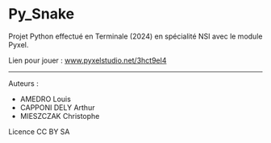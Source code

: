 # Py_Snake
Projet Python effectué en Terminale (2024) en spécialité NSI avec le module Pyxel.

Lien pour jouer : www.pyxelstudio.net/3hct9el4

---

Auteurs :
* AMEDRO Louis
* CAPPONI DELY Arthur
* MIESZCZAK Christophe


Licence CC BY SA

